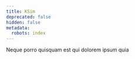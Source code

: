 ```yaml
---
title: KSim
deprecated: false
hidden: false
metadata:
  robots: index
---
```

<Cards columns={4}>
  <Card title="First Card" href="https://readme.com" icon="fa-home" target="_blank">
    Neque porro quisquam est qui dolorem ipsum quia
  </Card>
</Cards>